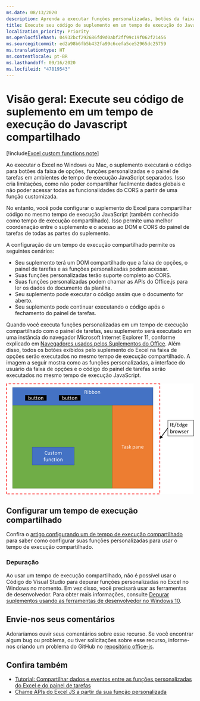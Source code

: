 ```yaml
---
ms.date: 08/13/2020
description: Aprenda a executar funções personalizadas, botões da faixa de opções e código do painel de tarefas no mesmo tempo de execução do JavaScript para coordenar cenários em seu suplemento.
title: Execute seu código de suplemento em um tempo de execução do Javascript compartilhado.
localization_priority: Priority
ms.openlocfilehash: 04932bcf292686fd9d0abf2ff99c19f062f21456
ms.sourcegitcommit: ed2a98b6fb5b432fa99c6cefa5ce52965dc25759
ms.translationtype: HT
ms.contentlocale: pt-BR
ms.lasthandoff: 09/16/2020
ms.locfileid: "47819543"
---
```

# <a name="overview-run-your-add-in-code-in-a-shared-javascript-runtimes"></a>Visão geral: Execute seu código de suplemento em um tempo de execução do Javascript compartilhado

[!include[Excel custom functions note](../includes/excel-custom-functions-note.md)]

Ao executar o Excel no Windows ou Mac, o suplemento executará o código para botões da faixa de opções, funções personalizadas e o painel de tarefas em ambientes de tempo de execução JavaScript separados. Isso cria limitações, como não poder compartilhar facilmente dados globais e não poder acessar todas as funcionalidades do CORS a partir de uma função customizada.

No entanto, você pode configurar o suplemento do Excel para compartilhar código no mesmo tempo de execução JavaScript (também conhecido como tempo de execução compartilhado). Isso permite uma melhor coordenação entre o suplemento e o acesso ao DOM e CORS do painel de tarefas de todas as partes do suplemento.

A configuração de um tempo de execução compartilhado permite os seguintes cenários:

- Seu suplemento terá um DOM compartilhado que a faixa de opções, o painel de tarefas e as funções personalizadas podem acessar.
- Suas funções personalizadas terão suporte completo ao CORS.
- Suas funções personalizadas podem chamar as APIs do Office.js para ler os dados do documento da planilha.
- Seu suplemento pode executar o código assim que o documento for aberto.
- Seu suplemento pode continuar executando o código após o fechamento do painel de tarefas.

Quando você executa funções personalizadas em um tempo de execução compartilhado com o painel de tarefas, seu suplemento será executado em uma instância do navegador Microsoft Internet Explorer 11, conforme explicado em [Navegadores usados pelos Suplementos do Office](../concepts/browsers-used-by-office-web-add-ins.md). Além disso, todos os botões exibidos pelo suplemento do Excel na faixa de opções serão executados no mesmo tempo de execução compartilhado. A imagem a seguir mostra como as funções personalizadas, a interface do usuário da faixa de opções e o código do painel de tarefas serão executados no mesmo tempo de execução JavaScript.

![Funções personalizadas em execução em um tempo de execução compartilhado com botões da faixa de opções e o painel de tarefas no Excel](../images/custom-functions-in-browser-runtime.png)

## <a name="set-up-a-shared-runtime"></a>Configurar um tempo de execução compartilhado

Confira o [ artigo configurando um de tempo de execução compartilhado](configure-your-add-in-to-use-a-shared-runtime.md) para saber como configurar suas funções personalizadas para usar o tempo de execução compartilhado.

### <a name="debugging"></a>Depuração

Ao usar um tempo de execução compartilhado, não é possível usar o Código do Visual Studio para depurar funções personalizadas no Excel no Windows no momento. Em vez disso, você precisará usar as ferramentas de desenvolvedor. Para obter mais informações, consulte [Depurar suplementos usando as ferramentas de desenvolvedor no Windows 10](../testing/debug-add-ins-using-f12-developer-tools-on-windows-10.md).

## <a name="give-us-feedback"></a>Envie-nos seus comentários

Adoraríamos ouvir seus comentários sobre esse recurso. Se você encontrar algum bug ou problema, ou tiver solicitações sobre esse recurso, informe-nos criando um problema do GitHub no [repositório office-js](https://github.com/OfficeDev/office-js).

## <a name="see-also"></a>Confira também

- [Tutorial: Compartilhar dados e eventos entre as funções personalizadas do Excel e do painel de tarefas](../tutorials/share-data-and-events-between-custom-functions-and-the-task-pane-tutorial.md)
- [Chame APIs do Excel JS a partir da sua função personalizada](call-excel-apis-from-custom-function.md)
